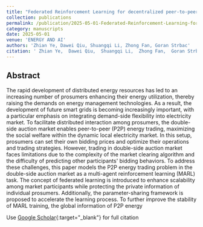 ```yaml
---
title: "Federated Reinforcement Learning for decentralized peer-to-peer energy trading"
collection: publications
permalink: /publication/2025-05-01-Federated-Reinforcement-Learning-for-decentralized-peer-to-peer-energy-trading
category: manuscripts
date: 2025-05-01
venue: 'ENERGY AND AI'
authors: 'Zhian Ye, Dawei Qiu, Shuangqi Li, Zhong Fan, Goran Strbac'
citation: ' Zhian Ye,  Dawei Qiu,  Shuangqi Li,  Zhong Fan,  Goran Strbac, &quot;Federated Reinforcement Learning for decentralized peer-to-peer energy trading.&quot; ENERGY AND AI, 2025.'
---
```


## Abstract

The rapid development of distributed energy resources has led to an increasing number of prosumers enhancing their energy utilization, thereby raising the demands on energy management technologies. As a result, the development of future smart grids is becoming increasingly important, with a particular emphasis on integrating demand-side flexibility into electricity market. To facilitate distributed interaction among prosumers, the double-side auction market enables peer-to-peer (P2P) energy trading, maximizing the social welfare within the dynamic local electricity market. In this setup, prosumers can set their own bidding prices and optimize their operations and trading strategies. However, trading in double-side auction market faces limitations due to the complexity of the market clearing algorithm and the difficulty of predicting other participants&apos; bidding behaviors. To address these challenges, this paper models the P2P energy trading problem in the double-side auction market as a multi-agent reinforcement learning (MARL) task. The concept of federated learning is introduced to enhance scalability among market participants while protecting the private information of individual prosumers. Additionally, the parameter-sharing framework is proposed to accelerate the learning process. To further improve the stability of MARL training, the global information of P2P energy

Use [Google Scholar](https://scholar.google.com/scholar?q=Federated+Reinforcement+Learning+for+decentralized+peer+to+peer+energy+trading){:target="_blank"} for full citation
